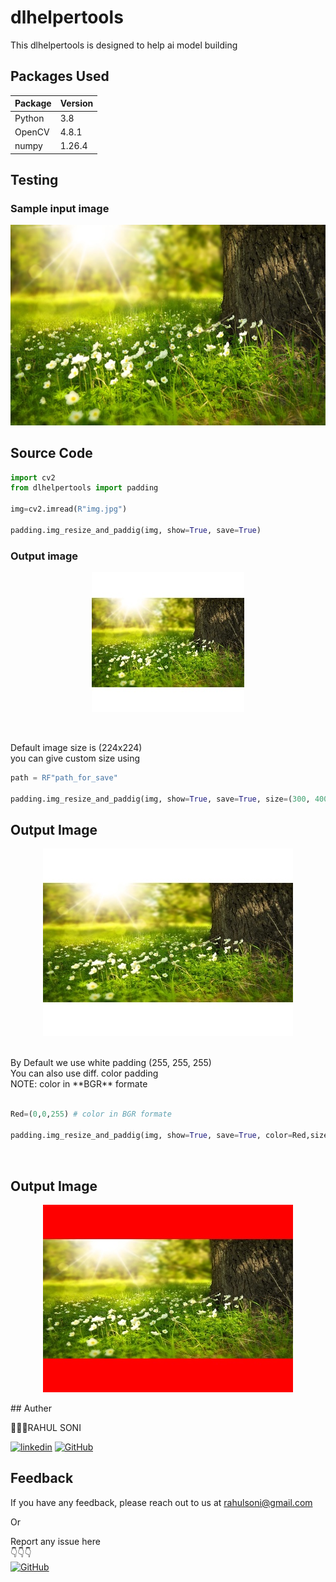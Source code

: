 # dlhelpertools

This dlhelpertools is designed to help ai model building

## Packages Used

| **Package** | **Version** |
| ----------- | ----------- |
| Python      | 3.8         |
| OpenCV      | 4.8.1       |
| numpy       | 1.26.4      |

## Testing

### Sample input image

<p align="center">
<img src="test\img\img.jpg" alt="loading..." /></p>

## Source Code

```Python
import cv2
from dlhelpertools import padding

img=cv2.imread(R"img.jpg")

padding.img_resize_and_paddig(img, show=True, save=True)
```

### Output image

<p align="center">
<img src="test\img\padded.jpg" alt="loading..."/></p>

<br>

Default image size is (224x224)<br>
you can give custom size using

```Python
path = RF"path_for_save"

padding.img_resize_and_paddig(img, show=True, save=True, size=(300, 400) ,path=path)
```

## Output Image

<p align="center">
<img src="test\img\padded1709017389.819483.jpg" alt="loading..."/></p>
<br>
By Default we use white padding (255, 255, 255)<br>
You can also use diff. color padding<br>
NOTE: color in **BGR** formate<br>
<br>

```Python
Red=(0,0,255) # color in BGR formate

padding.img_resize_and_paddig(img, show=True, save=True, color=Red,size=(300,400))
```

<br>

## Output Image
<p align="center">
<img src="test\img\padded1709017926.6538558.jpg" alt="loading..."/>
</p>
## Auther

👨🏻‍💼RAHUL SONI

[![linkedin](https://img.shields.io/twitter/url?url=https%3A%2F%2Fwww.linkedin.com&style=social&logo=Linkedin&logoColor=White&label=Linkedin&labelColor=blue&color=blue&cacheSeconds=3600
)](https://www.linkedin.com/in/rahul-soni-004861227)
[![GitHub](https://img.shields.io/twitter/url?url=https%3A%2F%2Fgithub.com%2F&style=social&logo=GitHub&logoColor=Black&label=GitHub&labelColor=abcdef&color=fedcba&cacheSeconds=3600
)](https://github.com/rahulsoni746)



## Feedback

If you have any feedback, please reach out to us at rahulsoni@gmail.com

Or

Report any issue here
<br>
👇👇👇
<br>
[![GitHub](https://img.shields.io/twitter/url?url=https%3A%2F%2Fgithub.com&style=social&logo=GitHub&label=issue&labelColor=grey&color=grey
)](https://github.com/rahulsoni746/dlhelper_tools/issues)